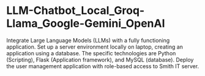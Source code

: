 # LLM-Chatbot_Local_Groq-Llama_Google-Gemini_OpenAI
Integrate Large Language Models (LLMs) with a fully functioning application. Set up a server environment locally on laptop, creating an application using a database. The specific technologies are Python (Scripting), Flask (Application framework), and MySQL (database). Deploy the user management application with role-based access to Smith IT server.
